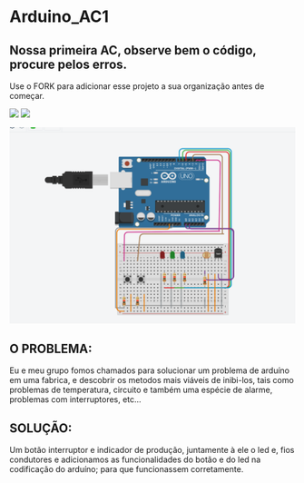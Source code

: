 # Arduino_AC1
## Nossa primeira AC, observe bem o código, procure pelos erros.

Use o FORK para adicionar esse projeto a sua organização antes de começar.

![](https://img.shields.io/github/forks/Leoruiz197/Arduino_AC1)
![](https://img.shields.io/github/stars/Leoruiz197/Arduino_AC1)

![](https://github.com/bonde-tigrao/Arduino_AC1/blob/main/bnn.png)

## **O PROBLEMA:** 

Eu e meu grupo fomos chamados para solucionar um problema de arduíno em uma fabrica, e descobrir os metodos mais viáveis de inibi-los, tais como problemas de temperatura, circuito e também uma espécie de alarme, problemas com interruptores, etc...


## **SOLUÇÃO:** 

Um botão interruptor e indicador de produção, juntamente à ele o led e, fios condutores e adicionamos as funcionalidades do botão e do led na codificação do arduíno; para que funcionassem corretamente. 
